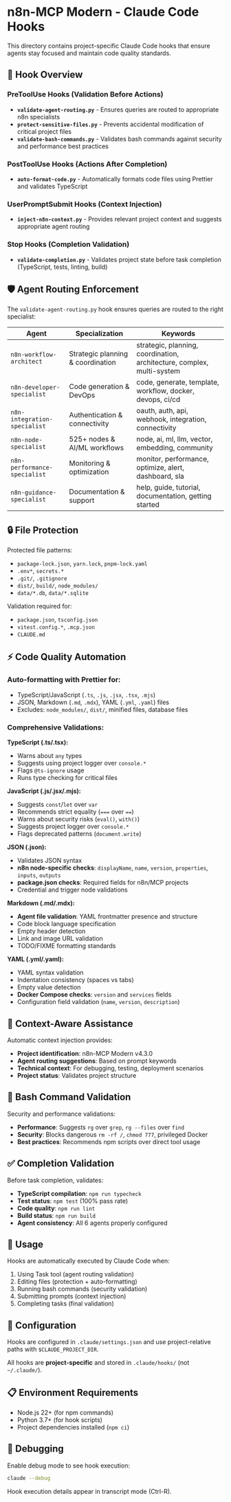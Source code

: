 # n8n-MCP Modern - Claude Code Hooks

This directory contains project-specific Claude Code hooks that ensure agents stay focused and maintain code quality standards.

## 🎯 Hook Overview

### PreToolUse Hooks (Validation Before Actions)
- **`validate-agent-routing.py`** - Ensures queries are routed to appropriate n8n specialists
- **`protect-sensitive-files.py`** - Prevents accidental modification of critical project files  
- **`validate-bash-commands.py`** - Validates bash commands against security and performance best practices

### PostToolUse Hooks (Actions After Completion)
- **`auto-format-code.py`** - Automatically formats code files using Prettier and validates TypeScript

### UserPromptSubmit Hooks (Context Injection)
- **`inject-n8n-context.py`** - Provides relevant project context and suggests appropriate agent routing

### Stop Hooks (Completion Validation)
- **`validate-completion.py`** - Validates project state before task completion (TypeScript, tests, linting, build)

## 🛡️ Agent Routing Enforcement

The `validate-agent-routing.py` hook ensures queries are routed to the right specialist:

| Agent | Specialization | Keywords |
|-------|----------------|----------|
| `n8n-workflow-architect` | Strategic planning & coordination | strategic, planning, coordination, architecture, complex, multi-system |
| `n8n-developer-specialist` | Code generation & DevOps | code, generate, template, workflow, docker, devops, ci/cd |
| `n8n-integration-specialist` | Authentication & connectivity | oauth, auth, api, webhook, integration, connectivity |
| `n8n-node-specialist` | 525+ nodes & AI/ML workflows | node, ai, ml, llm, vector, embedding, community |
| `n8n-performance-specialist` | Monitoring & optimization | monitor, performance, optimize, alert, dashboard, sla |
| `n8n-guidance-specialist` | Documentation & support | help, guide, tutorial, documentation, getting started |

## 🔒 File Protection

Protected file patterns:
- `package-lock.json`, `yarn.lock`, `pnpm-lock.yaml`
- `.env*`, `secrets.*`
- `.git/`, `.gitignore`
- `dist/`, `build/`, `node_modules/`
- `data/*.db`, `data/*.sqlite`

Validation required for:
- `package.json`, `tsconfig.json`
- `vitest.config.*`, `.mcp.json`
- `CLAUDE.md`

## ⚡ Code Quality Automation

### Auto-formatting with Prettier for:
- TypeScript/JavaScript (`.ts`, `.js`, `.jsx`, `.tsx`, `.mjs`)
- JSON, Markdown (`.md`, `.mdx`), YAML (`.yml`, `.yaml`) files
- Excludes: `node_modules/`, `dist/`, minified files, database files

### Comprehensive Validations:

**TypeScript (.ts/.tsx):**
- Warns about `any` types
- Suggests using project logger over `console.*`
- Flags `@ts-ignore` usage
- Runs type checking for critical files

**JavaScript (.js/.jsx/.mjs):**
- Suggests `const`/`let` over `var`
- Recommends strict equality (`===` over `==`)
- Warns about security risks (`eval()`, `with()`)
- Suggests project logger over `console.*`
- Flags deprecated patterns (`document.write`)

**JSON (.json):**
- Validates JSON syntax
- **n8n node-specific checks**: `displayName`, `name`, `version`, `properties`, `inputs`, `outputs`
- **package.json checks**: Required fields for n8n/MCP projects
- Credential and trigger node validations

**Markdown (.md/.mdx):**
- **Agent file validation**: YAML frontmatter presence and structure
- Code block language specification
- Empty header detection
- Link and image URL validation
- TODO/FIXME formatting standards

**YAML (.yml/.yaml):**
- YAML syntax validation
- Indentation consistency (spaces vs tabs)
- Empty value detection
- **Docker Compose checks**: `version` and `services` fields
- Configuration field validation (`name`, `version`, `description`)

## 🎯 Context-Aware Assistance

Automatic context injection provides:
- **Project identification**: n8n-MCP Modern v4.3.0
- **Agent routing suggestions**: Based on prompt keywords
- **Technical context**: For debugging, testing, deployment scenarios
- **Project status**: Validates project structure

## 🔧 Bash Command Validation

Security and performance validations:
- **Performance**: Suggests `rg` over `grep`, `rg --files` over `find`
- **Security**: Blocks dangerous `rm -rf /`, `chmod 777`, privileged Docker
- **Best practices**: Recommends npm scripts over direct tool usage

## ✅ Completion Validation

Before task completion, validates:
- **TypeScript compilation**: `npm run typecheck`
- **Test status**: `npm test` (100% pass rate)
- **Code quality**: `npm run lint`
- **Build status**: `npm run build`
- **Agent consistency**: All 6 agents properly configured

## 🚀 Usage

Hooks are automatically executed by Claude Code when:
1. Using Task tool (agent routing validation)
2. Editing files (protection + auto-formatting)
3. Running bash commands (security validation)
4. Submitting prompts (context injection)
5. Completing tasks (final validation)

## 🔧 Configuration

Hooks are configured in `.claude/settings.json` and use project-relative paths with `$CLAUDE_PROJECT_DIR`.

All hooks are **project-specific** and stored in `.claude/hooks/` (not `~/.claude/`).

## 📋 Environment Requirements

- Node.js 22+ (for npm commands)
- Python 3.7+ (for hook scripts)
- Project dependencies installed (`npm ci`)

## 🐛 Debugging

Enable debug mode to see hook execution:
```bash
claude --debug
```

Hook execution details appear in transcript mode (Ctrl-R).